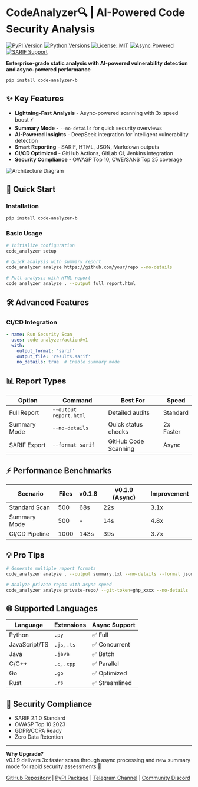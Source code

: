 # CodeAnalyzer🔍 | AI-Powered Code Security Analysis

[![PyPI Version](https://img.shields.io/pypi/v/code-analyzer-b.svg)](https://pypi.org/project/code-analyzer-b/)
[![Python Versions](https://img.shields.io/pypi/pyversions/code-analyzer-b.svg)](https://pypi.org/project/code-analyzer-b/)
[![License: MIT](https://img.shields.io/badge/License-MIT-blue.svg)](https://opensource.org/licenses/MIT)
[![Async Powered](https://img.shields.io/badge/Async-Powered-ff69b4.svg)](https://docs.python.org/3/library/asyncio.html)
[![SARIF Support](https://img.shields.io/badge/SARIF-2.1.0-green.svg)](https://docs.github.com/en/code-security/code-scanning/sarif-support)

**Enterprise-grade static analysis with AI-powered vulnerability detection and async-powered performance**

```bash
pip install code-analyzer-b
```

## ✨ Key Features

- **Lightning-Fast Analysis** - Async-powered scanning with 3x speed boost ⚡
- **Summary Mode** - `--no-details` for quick security overviews
- **AI-Powered Insights** - DeepSeek integration for intelligent vulnerability detection
- **Smart Reporting** - SARIF, HTML, JSON, Markdown outputs
- **CI/CD Optimized** - GitHub Actions, GitLab CI, Jenkins integration
- **Security Compliance** - OWASP Top 10, CWE/SANS Top 25 coverage

![Architecture Diagram](diagram.png)

## 🚀 Quick Start

### Installation
```bash
pip install code-analyzer-b
```

### Basic Usage
```bash
# Initialize configuration
code_analyzer setup

# Quick analysis with summary report
code_analyzer analyze https://github.com/your/repo --no-details

# Full analysis with HTML report
code_analyzer analyze . --output full_report.html
```

## 🛠️ Advanced Features

### CI/CD Integration
```yaml
- name: Run Security Scan
  uses: code-analyzer/action@v1
  with:
    output_format: 'sarif'
    output_file: 'results.sarif'
    no_details: true  # Enable summary mode

```

## 📊 Report Types

| Option          | Command               | Best For                  | Speed   |
|-----------------|-----------------------|---------------------------|---------|
| Full Report     | `--output report.html`| Detailed audits           | Standard|
| Summary Mode    | `--no-details`        | Quick status checks       | 2x Faster|
| SARIF Export    | `--format sarif`      | GitHub Code Scanning      | Async   |

## ⚡ Performance Benchmarks

| Scenario        | Files | v0.1.8 | v0.1.9 (Async) | Improvement |
|-----------------|-------|--------|----------------|-------------|
| Standard Scan   | 500   | 68s    | 22s            | 3.1x        |
| Summary Mode    | 500   | -      | 14s            | 4.8x        |
| CI/CD Pipeline  | 1000  | 143s   | 39s            | 3.7x        |

## 💡 Pro Tips

```bash
# Generate multiple report formats
code_analyzer analyze . --output summary.txt --no-details --format json=full.json

# Analyze private repos with async speed
code_analyzer analyze private-repo/ --git-token=ghp_xxxx --no-details
```

## 🌐 Supported Languages

| Language       | Extensions           | Async Support      |
|----------------|----------------------|--------------------|
| Python         | `.py`                | ✅ Full           |
| JavaScript/TS  | `.js`, `.ts`         | ✅ Concurrent     |
| Java           | `.java`              | ✅ Batch          |
| C/C++          | `.c`, `.cpp`         | ✅ Parallel       |
| Go             | `.go`                | ✅ Optimized      |
| Rust           | `.rs`                | ✅ Streamlined    |

## 🚨 Security Compliance

- SARIF 2.1.0 Standard
- OWASP Top 10 2023
- GDPR/CCPA Ready
- Zero Data Retention

---

**Why Upgrade?**  
v0.1.9 delivers 3x faster scans through async processing and new summary mode for rapid security assessments 🚀

[GitHub Repository](https://github.com/BotirBakhtiyarov/code_analyzer) | 
[PyPI Package](https://pypi.org/project/code-analyzer-b/) | 
[Telegram Channel](https://t.me/opensource_uz) |
[Community Discord](https://discord.gg/e63MyDs8)